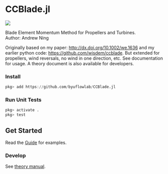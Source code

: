 # CCBlade.jl

[![](https://img.shields.io/badge/docs-dev-blue.svg)](https://flow.byu.edu/CCBlade.jl)


Blade Element Momentum Method for Propellers and Turbines.  
Author: Andrew Ning

Originally based on my paper: http://dx.doi.org/10.1002/we.1636 and my earlier python code: https://github.com/wisdem/ccblade.  But extended for propellers, wind reversals, no wind in one direction, etc.  See documentation for usage.  A theory document is also available for developers.

### Install

```julia
pkg> add https://github.com/byuflowlab/CCBlade.jl
```

<!-- (Be sure you've setup your SSH keys first as noted [here](https://docs.julialang.org/en/latest/manual/packages/#man-initial-setup-1)) -->

### Run Unit Tests

```julia
pkg> activate .
pkg> test
```

## Get Started

Read the [Guide](https://flow.byu.edu/CCBlade.jl) for examples.

### Develop

See [theory manual](https://byu.box.com/s/ewaj1apa6e6lzku0hb4e30qbumiffmiu).
